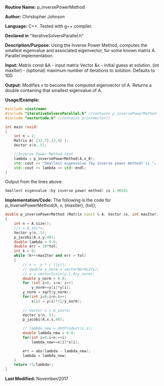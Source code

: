 **Routine Name:** p_inversePowerMethod

**Author:** Christopher Johnson

**Language:** C++. Tested with g++ compiler.

**Declared in** "iterativeSolversParallel.h"

**Description/Purpose:** 
Using the Inverse Power Method, computes the smallest eigenvalue and associated eigenvector, for some known matrix A. Parallel implementation.

**Input:**
Matrix const &A - input matrix
Vector &x - initial guess at solution.
(int maxIter) - (optional) maximum number of iterations to solution. Defaults to 100.


**Output:**
Modifies x to become the computed eigenvector of A.
Returns a double containing that smallest eigenvalue of A.

**Usage/Example:**

```C++
#include <iostream>
#include "iterativeSolversParallel.h" //contains p_inversePowerMethod
#include "vectorCode.h" //contains printVector()

int main (void)
{
	int n = 2;
	Matrix A{ {12,7},{3,4} };
	Vector x(n,.5);

	//Inverse Power Method test
	lambda = p_inversePowerMethod(A,x_0);
	std::cout << "Smallest eigenvalue (by inverse power method) is ";
	std::cout << lambda << std::endl;
}
```
Output from the lines above:
```c++
Smallest eigenvalue (by inverse power method) is 1.90141
```


**Implementation/Code:** The following is the code for p_inversePowerMethod(A, x, (maxIter), (tol));
```c++
double p_inversePowerMethod (Matrix const & A, Vector &x, int maxIter, double tol)
{
	int n = A.size();
	//s = A_inv*x;
	Vector y(n,.5);
	p_jacobi(A,x,y,40);
	double lambda = 0.0;
	double err = 10*tol;
	int k = 0;
	while (k++<maxIter and err > tol)
	{
		// x =  y * / ||y||;
		// double y_norm = vectorNormL2(y);
		// x = vectorScale(y,1.0/y_norm);
		double y_norm = 0.0;
		for (int i=0; i<n; i++)
			y_norm+=y[i]*y[i];
		y_norm = sqrt(y_norm);
		for(int i=0;i<n;i++)
			x[i] = y[i]*(1/y_norm);
		
		// Vector s = A_inv*x;
		Vector s(n,.5);
		p_jacobi(A,x,s,40);

		// lambda_new = dotProduct(x,s);
		double lambda_new = 0.0;
		for(int i=0;i<n;++i)
			lambda_new+=x[i]*s[i];

		err = abs(lambda - lambda_new);
		lambda = lambda_new;
	}
	return (1/lambda);
}
```
**Last Modified:** November/2017
